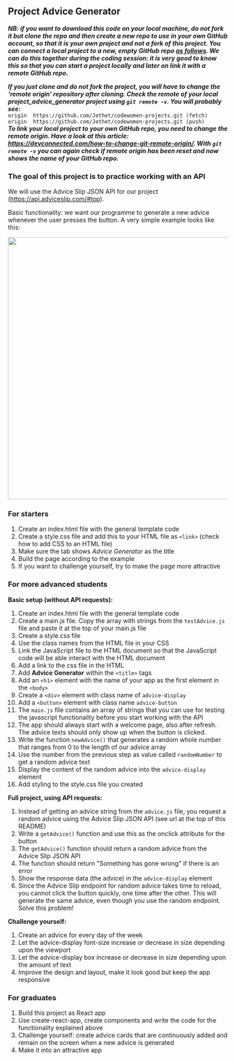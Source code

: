 ## Project Advice Generator

***NB: if you want to download this code on your local machine, do not fork it but clone the repo and then create a new repo to use in your own GitHub account, so that it is your own project and not a fork of this project. You can connect a local project to a new, empty GitHub repo [as follows](https://docs.github.com/en/github/importing-your-projects-to-github/adding-an-existing-project-to-github-using-the-command-line). We can do this together during the coding session: it is very good to know this so that you can start a project locally and later on link it with a remote GitHub repo.***  

***If you just clone and do not fork the project, you will have to change the 'remote origin' repository after cloning. Check the remote of your local project_advice_generator project using `git remote -v`. You will probably see:***  
`origin  https://github.com/Jethet/codewomen-projects.git (fetch)`  
`origin  https://github.com/Jethet/codewomen-projects.git (push)`  
***To link your local project to your own GitHub repo, you need to change the remote origin. Have a look at this article: https://devconnected.com/how-to-change-git-remote-origin/. With `git remote -v` you can again check if remote origin has been reset and now shows the name of your GitHub repo.***

### The goal of this project is to practice working with an API

We will use the Advice Slip JSON API for our project (https://api.adviceslip.com/#top).

Basic functionality: we want our programme to generate a new advice whenever the user presses the button. A very simple example looks like this:  

<img src="/project_advice_generator/exampleAdviceGenerator.png" width="600" />


### For starters

1. Create an index.html file with the general template code
1. Create a style.css file and add this to your HTML file as `<link>` (check how to add CSS to an HTML file)
1. Make sure the tab shows *Advice Generator* as the title
1. Build the page according to the example
1. If you want to challenge yourself, try to make the page more attractive


### For more advanced students

**Basic setup (without API requests):**

1. Create an index.html file with the general template code
1. Create a main.js file. Copy the array with strings from the `testAdvice.js` file and paste it at the top of your main.js file
1. Create a style.css file
1. Use the class names from the HTML file in your CSS
1. Link the JavaScript file to the HTML document so that the JavaScript code will be able interact with the HTML document
1. Add a link to the css file in the HTML
1. Add **Advice Generator** within the `<title>` tags
1. Add an `<h1>` element with the name of your app as the first element in the `<body>`
1. Create a `<div>` element with class name of `advice-display`
1. Add a `<button>` element with class name `advice-button`
1. The `main.js` file contains an array of strings that you can use for testing the javascript functionality before you start working with the API
1. The app should always start with a welcome page, also after refresh. The advice texts should only show up when the button is clicked.
1. Write the function `newAdvice()` that generates a random whole number that ranges from 0 to the length of our advice array
1. Use the number from the previous step as value called `randomNumber` to get a random advice text 
1. Display the content of the random advice into the `advice-display` element
1. Add styling to the style.css file you created 

**Full project, using API requests:**

1. Instead of getting an advice string from the `advice.js` file, you request a random advice using the Advice Slip JSON API (see url at the top of this README)
1. Write a `getAdvice()` function and use this as the onclick attribute for the button
1. The `getAdvice()` function should return a random advice from the Advice Slip JSON API
1. The function should return "Something has gone wrong" if there is an error
1. Show the response data (the advice) in the `advice-display` element
1. Since the Advice Slip endpoint for random advice takes time to reload, you cannot click the button quickly, one time after the other. This will generate the same advice, even though you use the random endpoint. Solve this problem!

**Challenge yourself:**

1. Create an advice for every day of the week
1. Let the advice-display font-size increase or decrease in size depending upon the viewport
1. Let the advice-display box increase or decrease in size depending upon the amount of text
1. Improve the design and layout, make it look good but keep the app responsive


### For graduates

1. Build this project as React app
1. Use create-react-app, create components and write the code for the functionality explained above
1. Challenge yourself: create advice cards that are continuously added and remain on the screen when a new advice is generated
1. Make it into an attractive app

